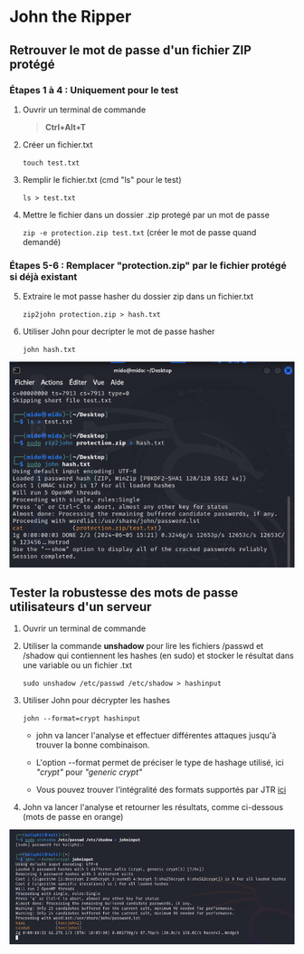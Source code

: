# John the Ripper

## Retrouver le mot de passe d'un fichier ZIP protégé

### Étapes 1 à 4 : Uniquement pour le test

1) Ouvrir un terminal de commande

   > **Ctrl+Alt+T**

2) Créer un fichier.txt

   `touch test.txt`

3) Remplir le fichier.txt (cmd "ls" pour le test)
   
   `ls > test.txt`

4) Mettre le fichier dans un dossier .zip protegé par un mot de passe

   `zip -e protection.zip test.txt` (créer le mot de passe quand demandé)

### Étapes 5-6 : Remplacer "protection.zip" par le fichier protégé si déjà existant

5) Extraire le mot passe hasher du dossier zip dans un fichier.txt
   
   `zip2john protection.zip > hash.txt`

6) Utiliser John pour decripter le mot de passe hasher

   `john hash.txt`

![zip](https://github.com/WildCodeSchool/tssr-2405-p1-g1-Jhon/blob/main/images/JohnZIP.png)

## Tester la robustesse des mots de passe utilisateurs d'un serveur

1) Ouvrir un terminal de commande
   
2) Utiliser la commande **unshadow** pour lire les fichiers /passwd et /shadow qui contiennent les hashes (en sudo) et stocker le résultat dans une variable ou un fichier .txt
   
   `sudo unshadow /etc/passwd /etc/shadow > hashinput`

3) Utiliser John pour décrypter les hashes

   `john --format=crypt hashinput`

      - john va lancer l'analyse et effectuer différentes attaques jusqu'à trouver la bonne combinaison.

      - L'option --format permet de préciser le type de hashage utilisé, ici *"crypt"* pour *"generic crypt"*

      - Vous pouvez trouver l'intégralité des formats supportés par JTR [ici](https://pentestmonkey.net/cheat-sheet/john-the-ripper-hash-formats)

4) John va lancer l'analyse et retourner les résultats, comme ci-dessous (mots de passe en orange)

![passwd](https://github.com/WildCodeSchool/tssr-2405-p1-g1-Jhon/blob/main/images/mdpusers.png)
